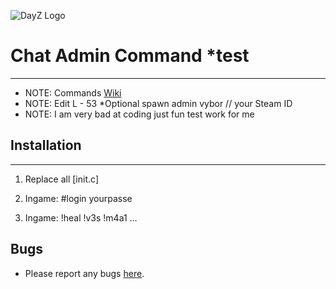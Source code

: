 ![DayZ Logo](https://cdn.discordapp.com/attachments/499241118060511252/514073091375235082/dayzlogo1.png)

# Chat Admin Command *test
-----------

 - NOTE: Commands [Wiki](https://github.com/Malotruu/DayZMalotru.chernarusplus/wiki)  
 - NOTE: Edit L - 53 *Optional spawn admin vybor // your Steam ID
 - NOTE: I am very bad at coding just fun test work for me

## Installation
-----------

1. Replace all [init.c]

2. Ingame: #login yourpasse

3. Ingame: !heal !v3s !m4a1 …



Bugs
-----------

 - Please report any bugs [here](https://github.com/Malotruu/DayZMalotru.chernarusplus/issues).
